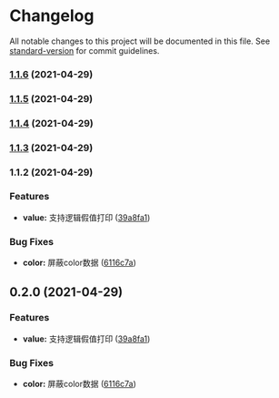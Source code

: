 # Changelog

All notable changes to this project will be documented in this file. See [standard-version](https://github.com/conventional-changelog/standard-version) for commit guidelines.

### [1.1.6](https://github.com/lamovv/console-log-h5/compare/v1.1.5...v1.1.6) (2021-04-29)

### [1.1.5](https://github.com/lamovv/console-log-h5/compare/v1.1.4...v1.1.5) (2021-04-29)

### [1.1.4](https://github.com/lamovv/console-log-h5/compare/v1.1.3...v1.1.4) (2021-04-29)

### [1.1.3](https://github.com/lamovv/console-log-h5/compare/v1.1.2...v1.1.3) (2021-04-29)

### 1.1.2 (2021-04-29)


### Features

* **value:** 支持逻辑假值打印 ([39a8fa1](https://github.com/lamovv/console-log-h5/commit/39a8fa1b158015442e78d110bb5ad7ff7ccad450))


### Bug Fixes

* **color:** 屏蔽color数据 ([6116c7a](https://github.com/lamovv/console-log-h5/commit/6116c7a1606fe65febd928b47d9b753aa19e23b3))

## 0.2.0 (2021-04-29)


### Features

* **value:** 支持逻辑假值打印 ([39a8fa1](https://github.com/lamovv/console-log-h5/commit/39a8fa1b158015442e78d110bb5ad7ff7ccad450))


### Bug Fixes

* **color:** 屏蔽color数据 ([6116c7a](https://github.com/lamovv/console-log-h5/commit/6116c7a1606fe65febd928b47d9b753aa19e23b3))
